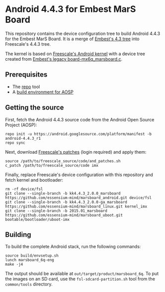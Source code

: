 Android 4.4.3 for Embest MarS Board
====================================

This repository contains the device configuration tree to build Android 4.4.3
for the Embest MarS Board.  It is a merge of [Embest's 4.3 tree][embest] into
Freescale's 4.4.3 tree.

The kernel is based on [Freescale's Android kernel][fslkernel] with a device
tree created from [Embest's legacy board-mx6q\_marsboard.c][embestboard].

[embest]: https://github.com/embest-tech/android_device_fsl/tree/embest_imx_jb4.3_1.0.0-ga
[fslkernel]: http://git.freescale.com/git/cgit.cgi/imx/linux-2.6-imx.git/tag/?id=kk4.4.3_2.0.0-ga
[embestboard]: https://github.com/embest-tech/linux-imx/blob/embest_jb4.3_1.0.0-ga/arch/arm/mach-mx6/board-mx6q_marsboard.c


Prerequisites
--------------

* The [repo][] tool
* A [build environment for AOSP][aosp]

[repo]: http://source.android.com/source/downloading.html#installing-repo
[aosp]: http://source.android.com/source/initializing.html


Getting the source
-------------------

First, fetch the Android 4.4.3 source code from the Android Open Source Project
(AOSP):

    repo init -u https://android.googlesource.com/platform/manifest -b android-4.4.3_r1
    repo sync

Next, download [Freescale's patches][fslbsp] (login required) and apply them:

    source /path/to/freescale_source/code/and_patches.sh
    c_patch /path/to/freescale_source/code imx

[fslbsp]: https://www.freescale.com/webapp/Download?colCode=IMX6_KK443_200_ANDROID_SOURCEBSP&appType=license&location=null&fpsp=1&WT_TYPE=Board%20Support%20Packages&WT_VENDOR=FREESCALE&WT_FILE_FORMAT=gz&WT_ASSET=Downloads&fileExt=.gz

Finally, replace Freescale's device configuration with this repository and fetch
kernel and bootloader:

    rm -rf device/fsl
    git clone --single-branch -b kk4.4.3_2.0.0_marsboard https://github.com/essensium-mind/marsboard_android.git device/fsl
    git clone --single-branch -b kk4.4.3_2.0.0-ga_marsboard https://github.com/essensium-mind/marsboard_linux.git kernel_imx
    git clone --single-branch -b 2015.01_marsboard https://github.com/essensium-mind/marsboard_uboot.git bootable/bootloader/uboot-imx


Building
---------

To build the complete Android stack, run the following commands:

    source build/envsetup.sh
    lunch marsboard_6q-eng
    make -j4

The output should be available at `out/target/product/marsboard_6q`.  To put the
images on an SD card, use the `fsl-sdcard-partition.sh` tool from the
`common/tools` directory.
